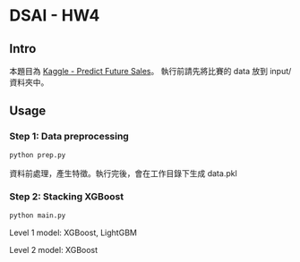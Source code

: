 # DSAI - HW4

## Intro

本題目為 [Kaggle - Predict Future Sales](https://www.kaggle.com/c/competitive-data-science-predict-future-sales)。
執行前請先將比賽的 data 放到 input/ 資料夾中。

## Usage

### Step 1: Data preprocessing

```bash
python prep.py
```

資料前處理，產生特徵。執行完後，會在工作目錄下生成 data.pkl

### Step 2: Stacking XGBoost

```bash
python main.py
```

Level 1 model: XGBoost, LightGBM

Level 2 model: XGBoost
